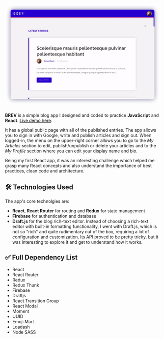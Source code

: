 <h1 align="center"><img src="./readme_assets/Editor.gif?raw=true" width="600px" height="auto"></h1>

**BREV** is a simple blog app I designed and coded to practice **JavaScript** and **React**. <a href="https://edmundobiglia.github.io/brev">Live demo here</a>.

It has a global public page with all of the published entries. The app allows you to sign in with Google, write and publish articles and sign out. When logged-in, the menu on the upper-right corner allows you to go to the _My Articles_ section to edit, publish/unpublish or delete your articles and to the _My Profile_ section where you can edit your display name and bio.

Being my first React app, it was an interesting challenge which helped me grasp many React concepts and also understand the importance of best practices, clean code and architecture.

## 🛠️ Technologies Used

The app's core technolgies are:

- **React**, **React Router** for routing and **Redux** for state management
- **Firebase** for authentication and database
- **Draft.js** for the blog rich-text editor. Instead of choosing a rich-text editor with built-in formatting functionality, I went with Draft.js, which is not so "rich" and quite rudimentary out of the box, requiring a lot of configuration and customization. Its API proved to be pretty tricky, but it was interesting to explore it and get to understand how it works.

## ✅ Full Dependency List

- React
- React Router
- Redux
- Redux Thunk
- Firebase
- Draftjs
- React Transition Group
- React Modal
- Moment
- UUID
- Emoji Mart
- Loadash
- Node SASS
